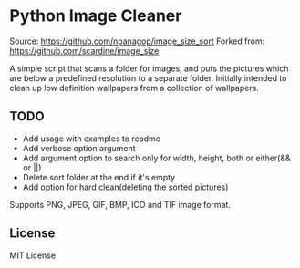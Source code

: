 Python Image Cleaner
===================


Source: https://github.com/npanagop/image_size_sort
Forked from: https://github.com/scardine/image_size

A simple script that scans a folder for images, and puts the pictures which are
below a predefined resolution to a separate folder. Initially intended to clean
up low definition wallpapers from a collection of wallpapers.

TODO
----

- Add usage with examples to readme
- Add verbose option argument
- Add argument option to search only for width, height, both or either(&& or ||)
- Delete sort folder at the end if it's empty
- Add option for hard clean(deleting the sorted pictures)

Supports PNG, JPEG, GIF, BMP, ICO and TIF image format.

License
--------

MIT License
